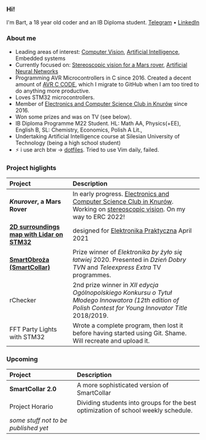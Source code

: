### Hi!
I'm Bart, a 18 year old coder and an IB Diploma student.
[Telegram](https://t.me/dooodek) • [LinkedIn](www.linkedin.com/in/bartlomiej-dudek) 

### About me
- Leading areas of interest: [Computer Vision](https://github.com/doodek/learning-opencv), [Artificial Intelligence](https://github.com/doodek/ai-course), Embedded systems
- Currently focused on: [Stereoscopic vision for a Mars rover](https://github.com/knei-knurow/stereo-cxx), [Artificial Neural Networks](https://github.com/doodek/ai-course)
- Programming AVR Microcontrollers in C since 2016. Created a decent amount of [AVR C CODE](https://github.com/doodek/avr-c-demos), which I migrate to GitHub when I am too tired to do anything more productive.
- Loves STM32 microcontrollers. 
- Member of [Electronics and Computer Science Club in Knurów](https://github.com/knei-knurow) since 2016.
- Won some prizes and was on TV (see below).
- IB Diploma Programme M22 Student. HL: Math AA, Physics(+EE), English B, SL: Chemistry, Economics, Polish A Lit., 
- Undertaking Artificial Intelligence course at Silesian University of Technology (being a high school student)
- ⚡ i use arch btw → [dotfiles](https://github.com/doodek/dotfiles). Tried to use Vim daily, failed.

### Project higlights

|**Project**|**Description**|
|:---|:---|
| **_Knurover_, a Mars Rover** | In early progress. [Electronics and Computer Science Club in Knurów](https://github.com/knei-knurow). Working on [stereoscopic vision](https://github.com/knei-knurow/stereo-cxx). On my way to ERC 2022! |
| [**2D surroundings map with Lidar on STM32**](https://github.com/knei-knurow/lidar-stm32) | designed for [Elektronika Praktyczna](https://ep.com.pl/) April 2021 |
| [**SmartObroża (SmartCollar)**](https://www.facebook.com/SmartObroza) | Prize winner of _Elektronika by żyło się łatwiej_ 2020. Presented in _Dzień Dobry TVN_ and _Teleexpress Extra_ TV programmes.  |
| rChecker | 2nd prize winner in _XII edycja Ogólnopolskiego Konkursu o Tytuł Młodego Innowatora (12th edition of Polish Contest for Young Innovator Title_ 2018/2019. |
| FFT Party Lights with STM32 | Wrote a complete program, then lost it before having started using Git. Shame. Will recreate and upload it. |



### Upcoming

|**Project**|**Description**|
|:---|:---|
| **SmartCollar 2.0** | A more sophisticated version of SmartCollar |
| Project Horario | Dividing students into groups for the best optimization of school weekly schedule. |
| _some stuff not to be published yet_ | |


